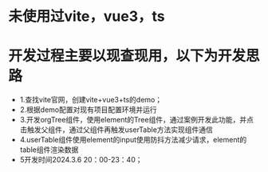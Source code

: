 # 未使用过vite，vue3，ts
# 开发过程主要以现查现用，以下为开发思路


- 1.查找vite官网，创建vite+vue3+ts的demo；
- 2.根据demo配置对现有项目配置环境并运行
- 3.开发orgTree组件，使用element的Tree组件，通过案例开发此功能，并点击触发父组件，通过父组件再触发userTable方法实现组件通信
- 4.userTable组件使用element的input使用防抖方法减少请求，element的table组件渲染数据
- 5开发时间2024.3.6 20：00-23：40；

